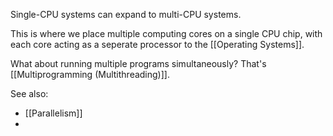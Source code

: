 
Single-CPU systems can expand to multi-CPU systems.

This is where we place multiple computing cores on a single CPU chip, with each core acting as a seperate processor to the [[Operating Systems]].

What about running multiple programs simultaneously? That's [[Multiprogramming (Multithreading)]].

See also:
- [[Parallelism]]
- 